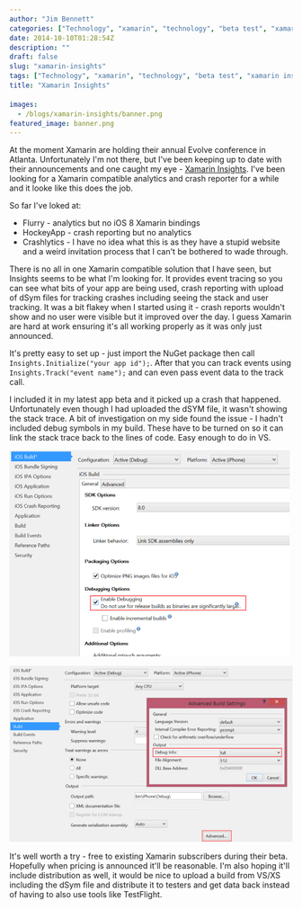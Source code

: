 ```yaml
---
author: "Jim Bennett"
categories: ["Technology", "xamarin", "technology", "beta test", "xamarin insights", "tracking"]
date: 2014-10-10T01:28:54Z
description: ""
draft: false
slug: "xamarin-insights"
tags: ["Technology", "xamarin", "technology", "beta test", "xamarin insights", "tracking"]
title: "Xamarin Insights"

images:
  - /blogs/xamarin-insights/banner.png
featured_image: banner.png
---
```



At the moment Xamarin are holding their annual Evolve conference in Atlanta.  Unfortunately I'm not there, but I've been keeping up to date with their announcements and one caught my eye - [Xamarin Insights](http://blog.xamarin.com/monitoring-your-apps-with-xamarin-insights/).  I've been looking for a Xamarin compatible analytics and crash reporter for a while and it looke like this does the job.

So far I've loked at:

* Flurry - analytics but no iOS 8 Xamarin bindings
* HockeyApp - crash reporting but no analytics
* Crashlytics - I have no idea what this is as they have a stupid website and a weird invitation process that I can't be bothered to wade through.

There is no all in one Xamarin compatible solution that I have seen, but Insights seems to be what I'm looking for.  It provides event tracing so you can see what bits of your app are being used, crash reporting with upload of dSym files for tracking crashes including seeing the stack and user tracking.
It was a bit flakey when I started using it - crash reports wouldn't show and no user were visible but it improved over the day.  I guess Xamarin are hard at work ensuring it's all working properly as it was only just announced.

It's pretty easy to set up - just import the NuGet package then call `Insights.Initialize("your app id");`.  After that you can track events using `Insights.Track("event name");` and can even pass event data to the track call.

I included it in my latest app beta and it picked up a crash that happened.  Unfortunately even though I had uploaded the dSYM file, it wasn't showing the stack trace.  A bit of investigation on my side found the issue - I hadn't included debug symbols in my build.  These have to be turned on so it can link the stack trace back to the lines of code.  Easy enough to do in VS.

![Turn on Enable Debugging from the iOS Build tab](DebugSymbols.png)

![Turn on full debug info form the Build Advanced dialog](FullDebugInfo.png)

It's well worth a try - free to existing Xamarin subscribers during their beta.  Hopefully when pricing is announced it'll be reasonable.
I'm also hoping it'll include distribution as well, it would be nice to upload a build from VS/XS including the dSym file and distribute it to testers and get data back instead of having to also use tools like TestFlight.

